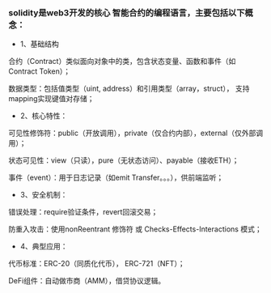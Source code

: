 ### solidity是web3开发的核心  智能合约的编程语言，主要包括以下概念：

- 1、基础结构

合约（Contract）类似面向对象中的类，包含状态变量、函数和事件（如Contract Token）；

数据类型：包括值类型（uint, address）和引用类型（array，struct）， 支持mapping实现键值对存储；

- 2、核心特性：

可见性修饰符：public（开放调用），private（仅合约内部），external（仅外部调用）；

状态可见性：view（只读），pure（无状态访问）、payable（接收ETH）；

事件（event）：用于日志记录（如emit Transfer。。。），供前端监听；

- 3、安全机制：

错误处理：require验证条件，revert回滚交易；

防重入攻击：使用nonReentrant 修饰符 或 Checks-Effects-Interactions 模式；

- 4、典型应用：

代币标准：ERC-20（同质化代币）， ERC-721（NFT）；

DeFi组件：自动做市商（AMM），借贷协议逻辑。
